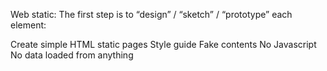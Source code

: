 Web static:
The first step is to “design” / “sketch” / “prototype” each element:

Create simple HTML static pages
Style guide
Fake contents
No Javascript
No data loaded from anything
